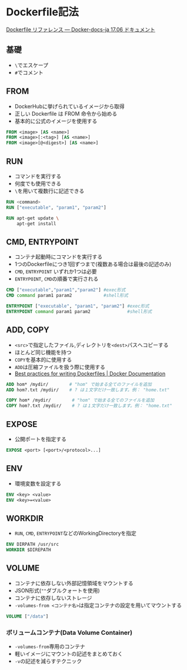 # Dockerfile記法

[Dockerfile リファレンス — Docker-docs-ja 17.06 ドキュメント](http://docs.docker.jp/engine/reference/builder.html)

## 基礎

* `\`でエスケープ
* `#`でコメント

## FROM

* DockerHubに挙げられているイメージから取得
* 正しい Dockerfile は FROM 命令から始める
* 基本的に公式のイメージを使用する

```Dockerfile
FROM <image> [AS <name>]
FROM <image>[:<tag>] [AS <name>]
FROM <image>[@<digest>] [AS <name>]
```

## RUN

* コマンドを実行する
* 何度でも使用できる
* `\`を用いて複数行に記述できる

```Dockerfile
RUN <command>
RUN ["executable", "param1", "param2"] 

RUN apt-get update \
    apt-get install
```

## CMD, ENTRYPOINT

* コンテナ起動時にコマンドを実行する
* 1つのDockerfileにつき1回ずつまで(複数ある場合は最後の記述のみ)
* `CMD`, `ENTRYPOINT` いずれか1つは必要
* `ENTRYPOINT`, `CMD`の順番で実行される

```Dockerfile
CMD ["executable","param1","param2"] #exec形式
CMD command param1 param2            #shell形式

ENTRYPOINT ["executable", "param1", "param2"] #exec形式
ENTRYPOINT command param1 param2              #shell形式
```

## ADD, COPY

* `<src>`で指定したファイル,ディレクトリを`<dest>`パスへコピーする
* ほとんど同じ機能を持つ
* `COPY`を基本的に使用する
* `ADD`は圧縮ファイルを扱う際に使用する
* [Best practices for writing Dockerfiles | Docker Documentation](https://docs.docker.com/develop/develop-images/dockerfile_best-practices/#add-or-copy)

```Dockerfile
ADD hom* /mydir/        # "hom" で始まる全てのファイルを追加
ADD hom?.txt /mydir/    # ? は１文字だけ一致します。例： "home.txt"

COPY hom* /mydir/        # "hom" で始まる全てのファイルを追加
COPY hom?.txt /mydir/    # ? は１文字だけ一致します。例： "home.txt"
```
## EXPOSE

* 公開ポートを指定する

```Dockerfile
EXPOSE <port> [<port>/<protocol>...]
```

## ENV 

* 環境変数を設定する

```Dockerfile
ENV <key> <value>
ENV <key>=<value>
```

## WORKDIR

* `RUN`, `CMD`, `ENTRYPOINT`などのWorkingDirectoryを指定

```Dockerfile
ENV DIRPATH /usr/src
WORKDIR $DIREPATH
```

## VOLUME

* コンテナに依存しない外部記憶領域をマウントする
* JSON形式(`""`ダブルクォートを使用)
* コンテナに依存しないストレージ
* `-volumes-from <コンテナ名>`は指定コンテナの設定を用いてマウントする

```Dockerfile
VOLUME ["/data"]
```

### ボリュームコンテナ(Data Volume Container)

* `-volumes-from`専用のコンテナ
* 軽いイメージにマウントの記述をまとめておく
* `-v`の記述を減らすテクニック
